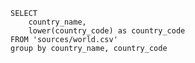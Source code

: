 ```countries
SELECT
    country_name,
    lower(country_code) as country_code
FROM 'sources/world.csv'
group by country_name, country_code
```

<DataTable data={countries} link=country_code rows=all showLinkCol/>